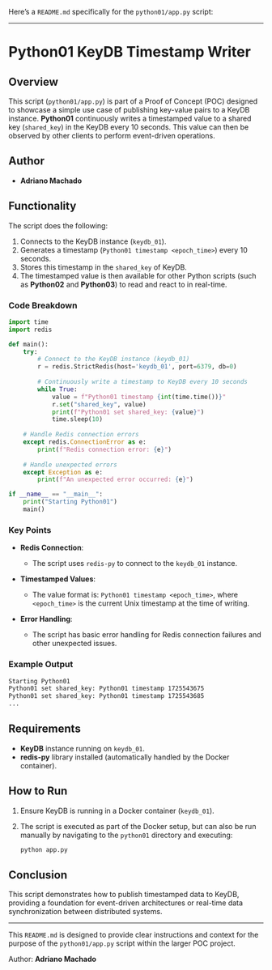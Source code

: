 Here’s a `README.md` specifically for the `python01/app.py` script:

---

# Python01 KeyDB Timestamp Writer

## Overview

This script (`python01/app.py`) is part of a Proof of Concept (POC) designed to showcase a simple use case of publishing key-value pairs to a KeyDB instance. **Python01** continuously writes a timestamped value to a shared key (`shared_key`) in the KeyDB every 10 seconds. This value can then be observed by other clients to perform event-driven operations.

## Author

- **Adriano Machado**

## Functionality

The script does the following:

1. Connects to the KeyDB instance (`keydb_01`).
2. Generates a timestamp (`Python01 timestamp <epoch_time>`) every 10 seconds.
3. Stores this timestamp in the `shared_key` of KeyDB.
4. The timestamped value is then available for other Python scripts (such as **Python02** and **Python03**) to read and react to in real-time.

### Code Breakdown

```python
import time
import redis

def main():
    try:
        # Connect to the KeyDB instance (keydb_01)
        r = redis.StrictRedis(host='keydb_01', port=6379, db=0)
        
        # Continuously write a timestamp to KeyDB every 10 seconds
        while True:
            value = f"Python01 timestamp {int(time.time())}"
            r.set("shared_key", value)
            print(f"Python01 set shared_key: {value}")
            time.sleep(10)
    
    # Handle Redis connection errors
    except redis.ConnectionError as e:
        print(f"Redis connection error: {e}")
    
    # Handle unexpected errors
    except Exception as e:
        print(f"An unexpected error occurred: {e}")

if __name__ == "__main__":
    print("Starting Python01")
    main()
```

### Key Points

- **Redis Connection**: 
  - The script uses `redis-py` to connect to the `keydb_01` instance.
  
- **Timestamped Values**:
  - The value format is: `Python01 timestamp <epoch_time>`, where `<epoch_time>` is the current Unix timestamp at the time of writing.

- **Error Handling**:
  - The script has basic error handling for Redis connection failures and other unexpected issues.

### Example Output

```bash
Starting Python01
Python01 set shared_key: Python01 timestamp 1725543675
Python01 set shared_key: Python01 timestamp 1725543685
...
```

## Requirements

- **KeyDB** instance running on `keydb_01`.
- **redis-py** library installed (automatically handled by the Docker container).

## How to Run

1. Ensure KeyDB is running in a Docker container (`keydb_01`).
2. The script is executed as part of the Docker setup, but can also be run manually by navigating to the `python01` directory and executing:

   ```bash
   python app.py
   ```

## Conclusion

This script demonstrates how to publish timestamped data to KeyDB, providing a foundation for event-driven architectures or real-time data synchronization between distributed systems.

---

This `README.md` is designed to provide clear instructions and context for the purpose of the `python01/app.py` script within the larger POC project.



Author: **Adriano Machado**
